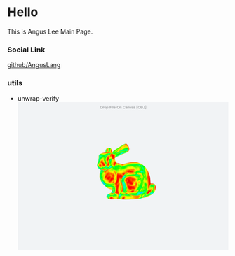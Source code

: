 Hello
=====

This is Angus Lee Main Page.

### Social Link
[github/AngusLang](https://github.com/AngusLang)

### utils

- unwrap-verify
[![unwrap-verify](../etc/unwrap-verify/preview.png)](https://github.com/AngusLang/etc/unwrap-verify/index.html)